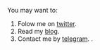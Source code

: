 You may want to:

1. Folow me on [twitter](https://twitter.com/fedya_petrakov).
2. Read my [blog](https://fpetrakov.deno.dev/).
3. Contact me by [telegram](https://t.me/fpetrakov).
.
